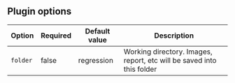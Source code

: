 ## Plugin options

| Option        | Required | Default value  | Description                                                           |
| ------------- |----------|----------------|-----------------------------------------------------------------------|
| `folder`      | false    | regression     | Working directory. Images, report, etc will be saved into this folder |
